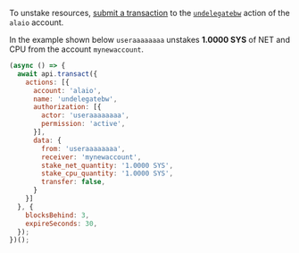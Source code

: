 To unstake resources, [submit a transaction](01_how-to-submit-a-transaction.md) to the [`undelegatebw`](https://github.com/ALADINIO/alaio.contracts/blob/52fbd4ac7e6c38c558302c48d00469a4bed35f7c/contracts/alaio.system/include/alaio.system/alaio.system.hpp#L1000) action of the `alaio` account.

In the example shown below `useraaaaaaaa` unstakes **1.0000 SYS** of NET and CPU from the account `mynewaccount`.
```javascript
(async () => {
  await api.transact({
    actions: [{
      account: 'alaio',
      name: 'undelegatebw',
      authorization: [{
        actor: 'useraaaaaaaa',
        permission: 'active',
      }],
      data: {
        from: 'useraaaaaaaa',
        receiver: 'mynewaccount',
        stake_net_quantity: '1.0000 SYS',
        stake_cpu_quantity: '1.0000 SYS',
        transfer: false,
      }
    }]
  }, {
    blocksBehind: 3,
    expireSeconds: 30,
  });
})();
```
